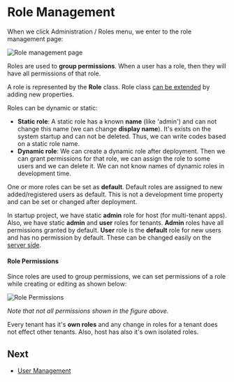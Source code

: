 # Role Management

When we click Administration / Roles menu, we enter to the role management page:

<img src="D:/Github/documents/docs/en/images/role-management-core-3.png" alt="Role management page" class="img-thumbnail" />

Roles are used to **group permissions**. When a user has a role, then they will have all permissions of that role.

A role is represented by the **Role** class. Role class [can be extended](Extending-Existing-Entities.md) by adding new properties.

Roles can be dynamic or static:

- **Static role**: A static role has a known **name** (like 'admin') and can not change this name (we can change **display name**). It's exists on the system startup and can not be deleted. Thus, we can write codes based on a static role name.
- **Dynamic role**: We can create a dynamic role after deployment. Then we can grant permissions for that role, we can assign the role to some users and we can delete it. We can not know names of dynamic roles in development time.

One or more roles can be set as **default**. Default roles are assigned to new added/registered users as default. This is not a development time property and can be set or changed after deployment.

In startup project, we have static **admin** role for host (for multi-tenant apps). Also, we have static **admin** and **user** roles for tenants. **Admin** roles have all permissions granted by default.
**User** role is the **default** role for new users and has no permission by default. These can be changed easily  on the [server side](Features-Mvc-Core-Role-Management).

#### Role Permissions

Since roles are used to group permissions, we can set permissions of a role while creating or editing as shown below:

<img src="D:/Github/documents/docs/en/images/role-permissions-core-1.png" alt="Role Permissions" class="img-thumbnail" />

*Note that not all permissions shown in the figure above.*

Every tenant has it's **own roles** and any change in roles for a tenant does not effect other tenants. Also, host has also it's own isolated roles.

## Next

- [User Management](Features-Angular-User-Management)